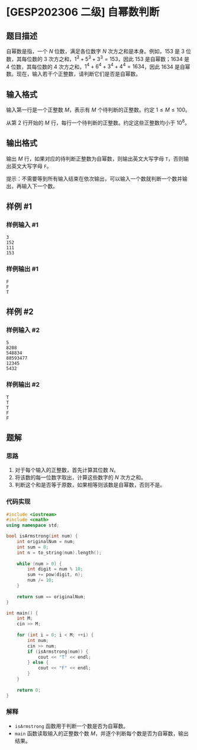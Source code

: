 # [GESP202306 二级] 自幂数判断

## 题目描述

自幂数是指，一个 $N$ 位数，满足各位数字 $N$ 次方之和是本身。例如，$153$ 是 $3$ 位数，其每位数的 $3$ 次方之和，$1^3+5^3+3^3=153$，因此 $153$ 是自幂数；$1634$ 是 $4$ 位数，其每位数的 $4$ 次方之和，$1^4+6^4+3^4+4^4=1634$，因此 $1634$ 是自幂数。现在，输入若干个正整数，请判断它们是否是自幂数。

## 输入格式

输入第一行是一个正整数 $M$，表示有 $M$ 个待判断的正整数。约定 $1 \le M \le 100$。

从第 $2$ 行开始的 $M$ 行，每行一个待判断的正整数。约定这些正整数均小于 $10^8$。

## 输出格式

输出 $M$ 行，如果对应的待判断正整数为自幂数，则输出英文大写字母 $\texttt T$，否则输出英文大写字母 $\texttt F$。

提示：不需要等到所有输入结束在依次输出，可以输入一个数就判断一个数并输出，再输入下一个数。

## 样例 #1

### 样例输入 #1

```
3
152
111
153
```

### 样例输出 #1

```
F
F
T
```

## 样例 #2

### 样例输入 #2

```
5
8208
548834
88593477
12345
5432
```

### 样例输出 #2

```
T
T
T
F
F
```

## 题解

### 思路

1. 对于每个输入的正整数，首先计算其位数 $N$。
2. 将该数的每一位数字取出，计算这些数字的 $N$ 次方之和。
3. 判断这个和是否等于原数，如果相等则该数是自幂数，否则不是。

### 代码实现

```cpp
#include <iostream>
#include <cmath>
using namespace std;

bool isArmstrong(int num) {
    int originalNum = num;
    int sum = 0;
    int n = to_string(num).length();
    
    while (num > 0) {
        int digit = num % 10;
        sum += pow(digit, n);
        num /= 10;
    }
    
    return sum == originalNum;
}

int main() {
    int M;
    cin >> M;
    
    for (int i = 0; i < M; ++i) {
        int num;
        cin >> num;
        if (isArmstrong(num)) {
            cout << "T" << endl;
        } else {
            cout << "F" << endl;
        }
    }
    
    return 0;
}
```

### 解释

- `isArmstrong` 函数用于判断一个数是否为自幂数。
- `main` 函数读取输入的正整数个数 $M$，并逐个判断每个数是否为自幂数，输出结果。
